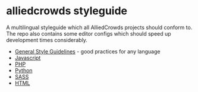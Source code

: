 # alliedcrowds styleguide
A multilingual styleguide which all AlliedCrowds projects should conform to. The repo also contains some editor configs which should speed up development times considerably.

* [General Style Guidelines](general-style-guidelines/) - good practices for any language
* [Javascript](javascript/)
* [PHP](php/)
* [Python](python/)
* [SASS](sass/)
* [HTML](html/)
